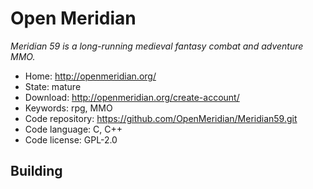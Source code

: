 # Open Meridian

_Meridian 59 is a long-running medieval fantasy combat and adventure MMO._

- Home: http://openmeridian.org/
- State: mature
- Download: http://openmeridian.org/create-account/
- Keywords: rpg, MMO
- Code repository: https://github.com/OpenMeridian/Meridian59.git
- Code language: C, C++
- Code license: GPL-2.0

## Building


